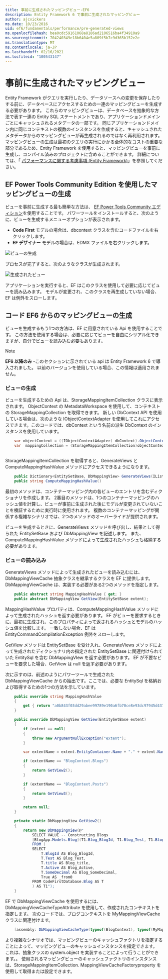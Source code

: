 ```yaml
---
title: 事前に生成されたマッピングビュー-EF6
description: Entity Framework 6 で事前に生成されたマッピングビュー
author: ajcvickers
ms.date: 10/23/2016
uid: ef6/fundamentals/performance/pre-generated-views
ms.openlocfilehash: bea0cdc59161068a8186ad2106516ba4f34910a9
ms.sourcegitcommit: 704240349e18b6404e5a809f5b7c9d365b152e2e
ms.translationtype: MT
ms.contentlocale: ja-JP
ms.lasthandoff: 02/16/2021
ms.locfileid: "100543147"
---
```

# <a name="pre-generated-mapping-views"></a>事前に生成されたマッピングビュー
Entity Framework がクエリを実行したり、データソースへの変更を保存したりする前に、データベースにアクセスするための一連のマッピングビューを生成する必要があります。 これらのマッピングビューは、データベースを抽象的な方法で表す一連の Entity SQL ステートメントであり、アプリケーションドメインごとにキャッシュされるメタデータの一部です。 同じアプリケーションドメイン内に同じコンテキストの複数のインスタンスを作成すると、キャッシュされたメタデータからのマッピングビューが再生成されるのではなく再利用されます。 マッピングビューの生成は最初のクエリの実行にかかる全体的なコストの重要な部分であるため、Entity Framework を使用すると、マッピングビューを事前に生成し、コンパイル済みのプロジェクトに含めることができます。 詳細については、「  [パフォーマンスに関する考慮事項 (Entity Framework)](xref:ef6/fundamentals/performance/perf-whitepaper)」を参照してください。

## <a name="generating-mapping-views-with-the-ef-power-tools-community-edition"></a>EF Power Tools Community Edition を使用したマッピングビューの生成

ビューを事前に生成する最も簡単な方法は、 [EF Power Tools Community エディション](https://marketplace.visualstudio.com/items?itemName=ErikEJ.EntityFramework6PowerToolsCommunityEdition)を使用することです。 パワーツールをインストールすると、次のように、ビューを生成するメニューオプションが表示されます。

-   **Code First** モデルの場合は、dbcontext クラスを含むコードファイルを右クリックします。
-   **EF デザイナー** モデルの場合は、EDMX ファイルを右クリックします。

![ビューの生成](~/ef6/media/generateviews.png)

プロセスが完了すると、次のようなクラスが生成されます。

![生成されたビュー](~/ef6/media/generatedviews.png)

アプリケーションを実行すると、EF はこのクラスを使用して必要に応じてビューを読み込みます。 モデルが変更され、このクラスを再生成していない場合、EF は例外をスローします。

## <a name="generating-mapping-views-from-code---ef6-onwards"></a>コード EF6 からのマッピングビューの生成

ビューを生成するもう1つの方法は、EF に用意されている Api を使用することです。 この方法を使用する場合は、必要に応じてビューを自由にシリアル化できますが、自分でビューを読み込む必要もあります。

> [!NOTE]
> **EF6 以降のみ** -このセクションに示されている api は Entity Framework 6 で導入されました。 以前のバージョンを使用している場合、この情報は適用されません。

### <a name="generating-views"></a>ビューの生成

ビューを生成するための Api は、StorageMappingItemCollection クラスに表示されます。 ObjectContext の MetadataWorkspace を使用して、コンテキストの StorageMappingCollection を取得できます。 新しい DbContext API を使用している場合は、次のような IObjectContextAdapter を使用してこれにアクセスできます。このコードでは、dbContext という名前の派生 DbContext のインスタンスを使用しています。

``` csharp
    var objectContext = ((IObjectContextAdapter) dbContext).ObjectContext;
    var  mappingCollection = (StorageMappingItemCollection)objectContext.MetadataWorkspace
                                                                        .GetItemCollection(DataSpace.CSSpace);
```

StorageMappingItemCollection を取得すると、GenerateViews と ComputeMappingHashValue メソッドにアクセスできるようになります。

``` csharp
    public Dictionary<EntitySetBase, DbMappingView> GenerateViews(IList<EdmSchemaError> errors)
    public string ComputeMappingHashValue()
```

最初のメソッドは、コンテナーマッピング内の各ビューのエントリを含むディクショナリを作成します。 2番目のメソッドは、1つのコンテナーマッピングのハッシュ値を計算し、ビューが事前に生成された後にモデルが変更されていないことを検証するために実行時に使用されます。 複数のコンテナーマッピングが関係する複雑なシナリオでは、2つのメソッドのオーバーライドが提供されます。

ビューを生成するときに、GenerateViews メソッドを呼び出し、結果として得られた EntitySetBase および DbMappingView を記述します。 また、ComputeMappingHashValue メソッドによって生成されたハッシュも格納する必要があります。

### <a name="loading-views"></a>ビューの読み込み

GenerateViews メソッドによって生成されたビューを読み込むには、DbMappingViewCache 抽象クラスを継承するクラスを EF に提供します。 DbMappingViewCache は、実装する必要がある2つのメソッドを指定します。

``` csharp
    public abstract string MappingHashValue { get; }
    public abstract DbMappingView GetView(EntitySetBase extent);
```

MappingHashValue プロパティは、ComputeMappingHashValue メソッドによって生成されたハッシュを返す必要があります。 EF がビューを要求するときに、最初に生成され、このプロパティによって返されるハッシュとモデルのハッシュ値を比較します。 一致しない場合、EF は EntityCommandCompilationException 例外をスローします。

GetView メソッドは EntitySetBase を受け入れ、GenerateViews メソッドによって生成されたディクショナリ内の指定された EntitySetBase に関連付けられていた EntitySql を含む DbMappingVIew を返す必要があります。 EF が不要なビューを要求した場合、GetView は null を返す必要があります。

次に示すのは、前述のようにパワーツールで生成された DbMappingViewCache からの抽出です。ここでは、必要な EntitySql を格納および取得するための1つの方法を示しています。

``` csharp
    public override string MappingHashValue
    {
        get { return "a0b843f03dd29abee99789e190a6fb70ce8e93dc97945d437d9a58fb8e2afd2e"; }
    }

    public override DbMappingView GetView(EntitySetBase extent)
    {
        if (extent == null)
        {
            throw new ArgumentNullException("extent");
        }

        var extentName = extent.EntityContainer.Name + "." + extent.Name;

        if (extentName == "BlogContext.Blogs")
        {
            return GetView2();
        }

        if (extentName == "BlogContext.Posts")
        {
            return GetView3();
        }

        return null;
    }

    private static DbMappingView GetView2()
    {
        return new DbMappingView(@"
            SELECT VALUE -- Constructing Blogs
            [BlogApp.Models.Blog](T1.Blog_BlogId, T1.Blog_Test, T1.Blog_title, T1.Blog_Active, T1.Blog_SomeDecimal)
            FROM (
            SELECT
                T.BlogId AS Blog_BlogId,
                T.Test AS Blog_Test,
                T.title AS Blog_title,
                T.Active AS Blog_Active,
                T.SomeDecimal AS Blog_SomeDecimal,
                True AS _from0
            FROM CodeFirstDatabase.Blog AS T
            ) AS T1");
    }
```

EF で DbMappingViewCache を使用するには、DbMappingViewCacheTypeAttribute を使用して、作成されたコンテキストを指定します。 次のコードでは、ブログコンテキストを MyMappingViewCache クラスに関連付けます。

``` csharp
    [assembly: DbMappingViewCacheType(typeof(BlogContext), typeof(MyMappingViewCache))]
```

より複雑なシナリオでは、マッピングビューのキャッシュファクトリを指定することによって、マッピングビューのキャッシュインスタンスを指定できます。 これは、抽象クラスの system.object を実装することによって行うことができます。。 使用されるマッピングビューのキャッシュファクトリのインスタンスは、StorageMappingItemCollection. MappingViewCacheFactoryproperty を使用して取得または設定できます。
